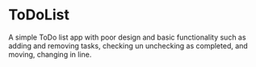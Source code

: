# ToDoList
A simple ToDo list app with poor design and basic functionality such as adding and removing tasks, checking un unchecking as completed, and moving, changing in line.

